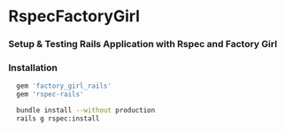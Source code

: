 # RspecFactoryGirl

### Setup & Testing Rails Application with Rspec and Factory Girl

### Installation

```ruby
  gem 'factory_girl_rails'
  gem 'rspec-rails'
```
```bash
  bundle install --without production
  rails g rspec:install
```


```ruby



```

